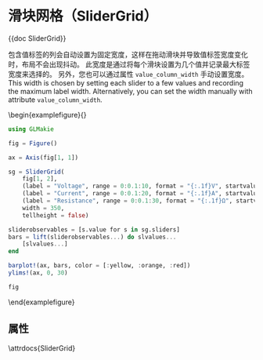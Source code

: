 # 滑块网格（SliderGrid）

{{doc SliderGrid}}

包含值标签的列会自动设置为固定宽度，这样在拖动滑块并导致值标签宽度变化时，布局不会出现抖动。
此宽度是通过将每个滑块设置为几个值并记录最大标签宽度来选择的。
另外，您也可以通过属性 `value_column_width` 手动设置宽度。
This width is chosen by setting each slider to a few values and recording the maximum label width.
Alternatively, you can set the width manually with attribute `value_column_width`.

\begin{examplefigure}{}

```julia
using GLMakie

fig = Figure()

ax = Axis(fig[1, 1])

sg = SliderGrid(
    fig[1, 2],
    (label = "Voltage", range = 0:0.1:10, format = "{:.1f}V", startvalue = 5.3),
    (label = "Current", range = 0:0.1:20, format = "{:.1f}A", startvalue = 10.2),
    (label = "Resistance", range = 0:0.1:30, format = "{:.1f}Ω", startvalue = 15.9),
    width = 350,
    tellheight = false)

sliderobservables = [s.value for s in sg.sliders]
bars = lift(sliderobservables...) do slvalues...
    [slvalues...]
end

barplot!(ax, bars, color = [:yellow, :orange, :red])
ylims!(ax, 0, 30)

fig
```

\end{examplefigure}

## 属性

\attrdocs{SliderGrid}
